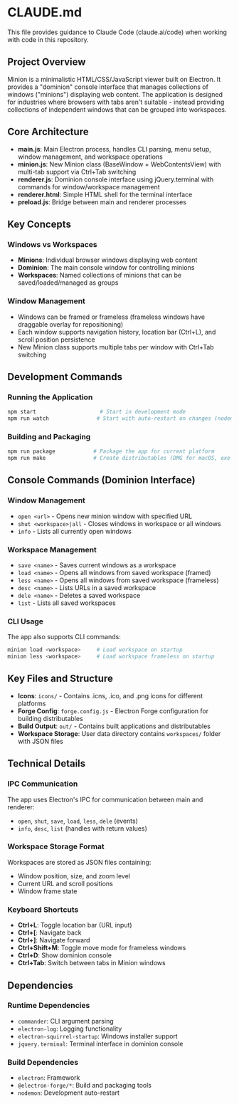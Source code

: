 # CLAUDE.md

This file provides guidance to Claude Code (claude.ai/code) when working with code in this repository.

## Project Overview

Minion is a minimalistic HTML/CSS/JavaScript viewer built on Electron. It provides a "dominion" console interface that manages collections of windows ("minions") displaying web content. The application is designed for industries where browsers with tabs aren't suitable - instead providing collections of independent windows that can be grouped into workspaces.

## Core Architecture

- **main.js**: Main Electron process, handles CLI parsing, menu setup, window management, and workspace operations
- **minion.js**: New Minion class (BaseWindow + WebContentsView) with multi-tab support via Ctrl+Tab switching
- **renderer.js**: Dominion console interface using jQuery.terminal with commands for window/workspace management
- **renderer.html**: Simple HTML shell for the terminal interface
- **preload.js**: Bridge between main and renderer processes

## Key Concepts

### Windows vs Workspaces
- **Minions**: Individual browser windows displaying web content
- **Dominion**: The main console window for controlling minions
- **Workspaces**: Named collections of minions that can be saved/loaded/managed as groups

### Window Management
- Windows can be framed or frameless (frameless windows have draggable overlay for repositioning)
- Each window supports navigation history, location bar (Ctrl+L), and scroll position persistence
- New Minion class supports multiple tabs per window with Ctrl+Tab switching

## Development Commands

### Running the Application
```bash
npm start                    # Start in development mode
npm run watch               # Start with auto-restart on changes (nodemon)
```

### Building and Packaging
```bash
npm run package            # Package the app for current platform
npm run make               # Create distributables (DMG for macOS, exe for Windows)
```

## Console Commands (Dominion Interface)

### Window Management
- `open <url>` - Opens new minion window with specified URL
- `shut <workspace>|all` - Closes windows in workspace or all windows
- `info` - Lists all currently open windows

### Workspace Management
- `save <name>` - Saves current windows as a workspace
- `load <name>` - Opens all windows from saved workspace (framed)
- `less <name>` - Opens all windows from saved workspace (frameless)
- `desc <name>` - Lists URLs in a saved workspace
- `dele <name>` - Deletes a saved workspace
- `list` - Lists all saved workspaces

### CLI Usage
The app also supports CLI commands:
```bash
minion load <workspace>     # Load workspace on startup
minion less <workspace>     # Load workspace frameless on startup
```

## Key Files and Structure

- **Icons**: `icons/` - Contains .icns, .ico, and .png icons for different platforms
- **Forge Config**: `forge.config.js` - Electron Forge configuration for building distributables
- **Build Output**: `out/` - Contains built applications and distributables
- **Workspace Storage**: User data directory contains `workspaces/` folder with JSON files

## Technical Details

### IPC Communication
The app uses Electron's IPC for communication between main and renderer:
- `open`, `shut`, `save`, `load`, `less`, `dele` (events)
- `info`, `desc`, `list` (handles with return values)

### Workspace Storage Format
Workspaces are stored as JSON files containing:
- Window position, size, and zoom level
- Current URL and scroll positions
- Window frame state

### Keyboard Shortcuts
- **Ctrl+L**: Toggle location bar (URL input)
- **Ctrl+[**: Navigate back
- **Ctrl+]**: Navigate forward  
- **Ctrl+Shift+M**: Toggle move mode for frameless windows
- **Ctrl+D**: Show dominion console
- **Ctrl+Tab**: Switch between tabs in Minion windows

## Dependencies

### Runtime Dependencies
- `commander`: CLI argument parsing
- `electron-log`: Logging functionality
- `electron-squirrel-startup`: Windows installer support
- `jquery.terminal`: Terminal interface in dominion console

### Build Dependencies
- `electron`: Framework
- `@electron-forge/*`: Build and packaging tools
- `nodemon`: Development auto-restart